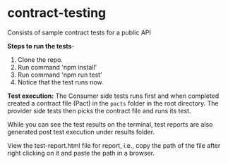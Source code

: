 # contract-testing
Consists of sample contract tests for a public API

**Steps to run the tests**-
1. Clone the repo.
2. Run command 'npm install'
3. Run command 'npm run test'
4. Notice that the test runs now.

**Test execution:**
The Consumer side tests runs first and when completed created a contract file (Pact) in the `pacts` folder in the root directory.
The provider side tests then picks the contract file and runs its test.

While you can see the test results on the terminal, test reports are also generated post test execution under results folder. 

View the test-report.html file for report, i.e., copy the path of the file after right clicking on it and paste the path in a browser.
